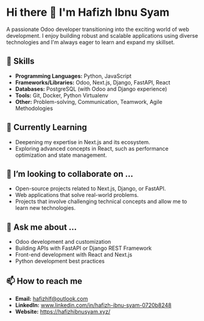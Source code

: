 # Hi there 👋 I'm Hafizh Ibnu Syam

A passionate Odoo developer transitioning into the exciting world of web development.  I enjoy building robust and scalable applications using diverse technologies and I'm always eager to learn and expand my skillset.

## 🚀 Skills

* **Programming Languages:** Python, JavaScript
* **Frameworks/Libraries:** Odoo, Next.js, Django, FastAPI, React
* **Databases:** PostgreSQL (with Odoo and Django experience)
* **Tools:** Git, Docker, Python Virtualenv
* **Other:** Problem-solving, Communication, Teamwork, Agile Methodologies


## 🌱 Currently Learning

* Deepening my expertise in Next.js and its ecosystem.
* Exploring advanced concepts in React, such as performance optimization and state management.


## 👯 I’m looking to collaborate on ...

* Open-source projects related to Next.js, Django, or FastAPI.
* Web applications that solve real-world problems.
* Projects that involve challenging technical concepts and allow me to learn new technologies.


## 🤔 Ask me about ...

* Odoo development and customization
* Building APIs with FastAPI or Django REST Framework
* Front-end development with React and Next.js
* Python development best practices


## 📫 How to reach me

* **Email:** hafizhlf@outlook.com
* **LinkedIn:** www.linkedin.com/in/hafizh-ibnu-syam-0720b8248
* **Website:** https://hafizhibnusyam.xyz/
